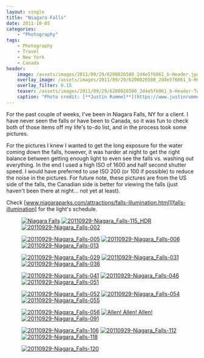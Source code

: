```yaml
---
layout: single
title: "Niagara Falls"
date: 2011-10-05
categories:
    - "Photography"
tags:
    - Photography
    - Travel
    - New York
    - Canada
header:
    image: /assets/images/2011/09/29/6200826580_2d4e5f6061_b-Header.jpg
    overlay_image: /assets/images/2011/09/29/6200826580_2d4e5f6061_b-Header.jpg
    overlay_filter: 0.15
    teaser: /assets/images/2011/09/29/6200826580_2d4e5f6061_b-Header-Twitter.jpg 		# Shrink image to 575 width
    caption: "Photo credit: [**Justin Rummel**](https://www.justinrummel.com)"
---
```


For the past couple of weeks, I've been in Niagara Falls, NY for a client. I have never seen the falls or have been to Canada, so it was fun to check both of those items off my life's to-do list, and in the process took some pictures.

For the pictures I knew I wanted to get the long exposure for the water coming down the falls, however, it was harder at night to get the right balance between getting enough light to even see the falls vs. washing out everything. In the end I used a high ISO of 1600 and half second shutter speed. I would have preferred to use ISO 200 (or 100 if possible) to reduce the noise in the pictures. For future note, these pictures are from the US side of the falls, the Canadian side is better for viewing the falls (just haven't been there at night... not yet at least).

Check [www.niagaraparks.com/attractions/falls-illumination.html][falls-illumination] for the light's schedule.

<figure class="third">
<a href="https://www.flickr.com/photos/justinrummel/6170790624/"><img src="https://farm7.static.flickr.com/6152/6170790624_e56c02c48b_m.jpg" title="Niagara Falls" /></a>
<a href="https://www.flickr.com/photos/justinrummel/6200826580/"><img src="https://farm7.static.flickr.com/6015/6200826580_2d4e5f6061_m.jpg" title="20110929-Niagara_Falls-115_HDR" /></a>
<a href="https://www.flickr.com/photos/justinrummel/6200314521/"><img src="https://farm7.static.flickr.com/6009/6200314521_28dc8bc70a_m.jpg" title="20110929-Niagara_Falls-002" /></a>
</figure>
<figure class="third">
<a href="https://www.flickr.com/photos/justinrummel/6200828076/"><img src="https://farm7.static.flickr.com/6173/6200828076_6224115f9d_m.jpg" title="20110929-Niagara_Falls-005" /></a>
<a href="https://www.flickr.com/photos/justinrummel/6200828636/"><img src="https://farm7.static.flickr.com/6156/6200828636_ee8e55d7ac_m.jpg" title="20110929-Niagara_Falls-006" /></a>
<a href="https://www.flickr.com/photos/justinrummel/6200316513/"><img src="https://farm7.static.flickr.com/6158/6200316513_d497cbbd7b_m.jpg" title="20110929-Niagara_Falls-013" /></a>
</figure>
<figure class="third">
<a href="https://www.flickr.com/photos/justinrummel/6200317003/"><img src="https://farm7.static.flickr.com/6177/6200317003_c6353f5e51_m.jpg" title="20110929-Niagara_Falls-029" /></a>
<a href="https://www.flickr.com/photos/justinrummel/6200830166/"><img src="https://farm7.static.flickr.com/6160/6200830166_fd3bd145d1_m.jpg" title="20110929-Niagara_Falls-031" /></a>
<a href="https://www.flickr.com/photos/justinrummel/6200830594/"><img src="https://farm7.static.flickr.com/6005/6200830594_bb2584265d_m.jpg" title="20110929-Niagara_Falls-036" /></a>
</figure>
<figure class="third">
<a href="https://www.flickr.com/photos/justinrummel/6200830930/"><img src="https://farm7.static.flickr.com/6159/6200830930_08c4d556fc_m.jpg" title="20110929-Niagara_Falls-041" /></a>
<a href="https://www.flickr.com/photos/justinrummel/6200831518/"><img src="https://farm7.static.flickr.com/6143/6200831518_b569e8f434_m.jpg" title="20110929-Niagara_Falls-046" /></a>
<a href="https://www.flickr.com/photos/justinrummel/6200319369/"><img src="https://farm7.static.flickr.com/6163/6200319369_acf2e24956_m.jpg" title="20110929-Niagara_Falls-051" /></a>
</figure>
<figure class="third">
<a href="https://www.flickr.com/photos/justinrummel/6200832376/"><img src="https://farm7.static.flickr.com/6162/6200832376_90f4c27b2e_m.jpg" title="20110929-Niagara_Falls-052" /></a>
<a href="https://www.flickr.com/photos/justinrummel/6200832790/"><img src="https://farm7.static.flickr.com/6009/6200832790_96a1f969a8_m.jpg" title="20110929-Niagara_Falls-054" /></a>
<a href="https://www.flickr.com/photos/justinrummel/6200320757/"><img src="https://farm7.static.flickr.com/6170/6200320757_7e368120bc_m.jpg" title="20110929-Niagara_Falls-055" /></a>
</figure>
<figure class="third">
<a href="https://www.flickr.com/photos/justinrummel/6200834006/"><img src="https://farm7.static.flickr.com/6027/6200834006_0a6abaa32e_m.jpg" title="20110929-Niagara_Falls-056" /></a>
<a href="https://www.flickr.com/photos/justinrummel/6200834466/"><img src="https://farm7.static.flickr.com/6163/6200834466_c87a771d54_m.jpg" title="Allen! Allen! Allen!" /></a>
<a href="https://www.flickr.com/photos/justinrummel/6200322225/"><img src="https://farm7.static.flickr.com/6158/6200322225_bfe22481d8_m.jpg" title="20110929-Niagara_Falls-091" /></a>
</figure>
<figure class="third">
<a href="https://www.flickr.com/photos/justinrummel/6200835300/"><img src="https://farm7.static.flickr.com/6171/6200835300_1fd2a48d84_m.jpg" title="20110929-Niagara_Falls-106" /></a>
<a href="https://www.flickr.com/photos/justinrummel/6200323037/"><img src="https://farm7.static.flickr.com/6167/6200323037_71da7f8b36_m.jpg" title="20110929-Niagara_Falls-112" /></a>
<a href="https://www.flickr.com/photos/justinrummel/6200323473/"><img src="https://farm7.static.flickr.com/6163/6200323473_43ccd4f078_m.jpg" title="20110929-Niagara_Falls-118" /></a>
</figure>
<figure class="third">
<a href="https://www.flickr.com/photos/justinrummel/6200836490/"><img src="https://farm7.static.flickr.com/6138/6200836490_b93fe6cb4b_m.jpg" title="20110929-Niagara_Falls-120" /></a>
</figure>

[falls-illumination]: http://www.niagaraparks.com/attractions/falls-illumination.html
